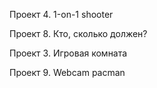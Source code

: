 Проект 4. 1-on-1 shooter

Проект 8. Кто, сколько должен?

Проект 3. Игровая комната

Проект 9. Webcam pacman

